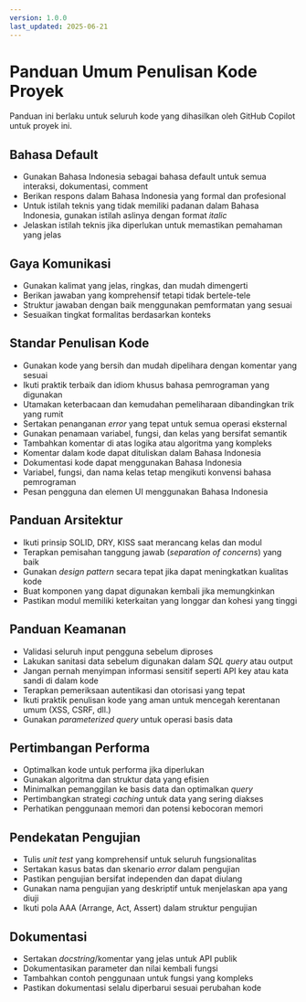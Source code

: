```yaml
---
version: 1.0.0
last_updated: 2025-06-21
---
```


# Panduan Umum Penulisan Kode Proyek

Panduan ini berlaku untuk seluruh kode yang dihasilkan oleh GitHub Copilot untuk proyek ini.

## Bahasa Default
- Gunakan Bahasa Indonesia sebagai bahasa default untuk semua interaksi, dokumentasi, comment
- Berikan respons dalam Bahasa Indonesia yang formal dan profesional
- Untuk istilah teknis yang tidak memiliki padanan dalam Bahasa Indonesia, gunakan istilah aslinya dengan format *italic*
- Jelaskan istilah teknis jika diperlukan untuk memastikan pemahaman yang jelas

## Gaya Komunikasi
- Gunakan kalimat yang jelas, ringkas, dan mudah dimengerti
- Berikan jawaban yang komprehensif tetapi tidak bertele-tele
- Struktur jawaban dengan baik menggunakan pemformatan yang sesuai
- Sesuaikan tingkat formalitas berdasarkan konteks

## Standar Penulisan Kode

- Gunakan kode yang bersih dan mudah dipelihara dengan komentar yang sesuai
- Ikuti praktik terbaik dan idiom khusus bahasa pemrograman yang digunakan
- Utamakan keterbacaan dan kemudahan pemeliharaan dibandingkan trik yang rumit
- Sertakan penanganan *error* yang tepat untuk semua operasi eksternal
- Gunakan penamaan variabel, fungsi, dan kelas yang bersifat semantik
- Tambahkan komentar di atas logika atau algoritma yang kompleks
- Komentar dalam kode dapat dituliskan dalam Bahasa Indonesia
- Dokumentasi kode dapat menggunakan Bahasa Indonesia
- Variabel, fungsi, dan nama kelas tetap mengikuti konvensi bahasa pemrograman
- Pesan pengguna dan elemen UI menggunakan Bahasa Indonesia

## Panduan Arsitektur

- Ikuti prinsip SOLID, DRY, KISS saat merancang kelas dan modul
- Terapkan pemisahan tanggung jawab (*separation of concerns*) yang baik
- Gunakan *design pattern* secara tepat jika dapat meningkatkan kualitas kode
- Buat komponen yang dapat digunakan kembali jika memungkinkan
- Pastikan modul memiliki keterkaitan yang longgar dan kohesi yang tinggi

## Panduan Keamanan

- Validasi seluruh input pengguna sebelum diproses
- Lakukan sanitasi data sebelum digunakan dalam *SQL query* atau output
- Jangan pernah menyimpan informasi sensitif seperti API key atau kata sandi di dalam kode
- Terapkan pemeriksaan autentikasi dan otorisasi yang tepat
- Ikuti praktik penulisan kode yang aman untuk mencegah kerentanan umum (XSS, CSRF, dll.)
- Gunakan *parameterized query* untuk operasi basis data

## Pertimbangan Performa

- Optimalkan kode untuk performa jika diperlukan
- Gunakan algoritma dan struktur data yang efisien
- Minimalkan pemanggilan ke basis data dan optimalkan *query*
- Pertimbangkan strategi *caching* untuk data yang sering diakses
- Perhatikan penggunaan memori dan potensi kebocoran memori

## Pendekatan Pengujian

- Tulis *unit test* yang komprehensif untuk seluruh fungsionalitas
- Sertakan kasus batas dan skenario *error* dalam pengujian
- Pastikan pengujian bersifat independen dan dapat diulang
- Gunakan nama pengujian yang deskriptif untuk menjelaskan apa yang diuji
- Ikuti pola AAA (Arrange, Act, Assert) dalam struktur pengujian

## Dokumentasi

- Sertakan *docstring*/komentar yang jelas untuk API publik
- Dokumentasikan parameter dan nilai kembali fungsi
- Tambahkan contoh penggunaan untuk fungsi yang kompleks
- Pastikan dokumentasi selalu diperbarui sesuai perubahan kode
